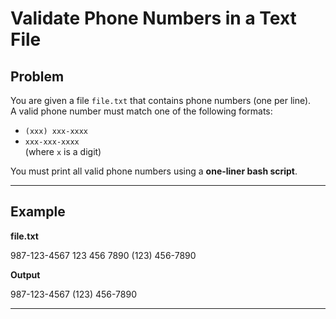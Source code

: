 # Validate Phone Numbers in a Text File

## Problem
You are given a file `file.txt` that contains phone numbers (one per line).  
A valid phone number must match one of the following formats:
- `(xxx) xxx-xxxx`  
- `xxx-xxx-xxxx`  
(where `x` is a digit)

You must print all valid phone numbers using a **one-liner bash script**.

---

## Example

**file.txt**

987-123-4567
123 456 7890
(123) 456-7890


**Output**

987-123-4567
(123) 456-7890


---
